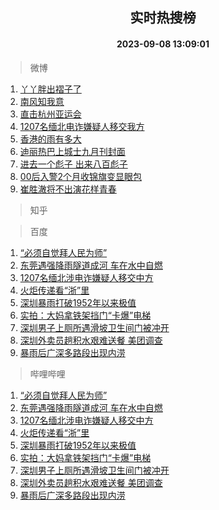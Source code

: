 <div align="center"><h2>实时热搜榜</h2><h4>2023-09-08 13:09:01</h4></div>

> 微博  

1. [丫丫胖出褶子了](https://s.weibo.com/weibo?q=%23%E4%B8%AB%E4%B8%AB%E8%83%96%E5%87%BA%E8%A4%B6%E5%AD%90%E4%BA%86%23&t=31&band_rank=1&Refer=top)<br />
2. [南风知我意](https://s.weibo.com/weibo?q=%E5%8D%97%E9%A3%8E%E7%9F%A5%E6%88%91%E6%84%8F&t=31&band_rank=2&Refer=top)<br />
3. [直击杭州亚运会](https://s.weibo.com/weibo?q=%23%E7%9B%B4%E5%87%BB%E6%9D%AD%E5%B7%9E%E4%BA%9A%E8%BF%90%E4%BC%9A%23&t=31&band_rank=3&Refer=top)<br />
4. [1207名缅北电诈嫌疑人移交我方](https://s.weibo.com/weibo?q=%231207%E5%90%8D%E7%BC%85%E5%8C%97%E7%94%B5%E8%AF%88%E5%AB%8C%E7%96%91%E4%BA%BA%E7%A7%BB%E4%BA%A4%E6%88%91%E6%96%B9%23&t=31&band_rank=4&Refer=top)<br />
5. [香港的雨有多大](https://s.weibo.com/weibo?q=%23%E9%A6%99%E6%B8%AF%E7%9A%84%E9%9B%A8%E6%9C%89%E5%A4%9A%E5%A4%A7%23&t=31&band_rank=5&Refer=top)<br />
6. [迪丽热巴上城士九月刊封面](https://s.weibo.com/weibo?q=%23%E8%BF%AA%E4%B8%BD%E7%83%AD%E5%B7%B4%E4%B8%8A%E5%9F%8E%E5%A3%AB%E4%B9%9D%E6%9C%88%E5%88%8A%E5%B0%81%E9%9D%A2%23&t=31&band_rank=6&Refer=top)<br />
7. [进去一个彪子 出来八百彪子](https://s.weibo.com/weibo?q=%E8%BF%9B%E5%8E%BB%E4%B8%80%E4%B8%AA%E5%BD%AA%E5%AD%90%20%E5%87%BA%E6%9D%A5%E5%85%AB%E7%99%BE%E5%BD%AA%E5%AD%90&t=31&band_rank=7&Refer=top)<br />
8. [00后入警2个月收锦旗变显眼包](https://s.weibo.com/weibo?q=%2300%E5%90%8E%E5%85%A5%E8%AD%A62%E4%B8%AA%E6%9C%88%E6%94%B6%E9%94%A6%E6%97%97%E5%8F%98%E6%98%BE%E7%9C%BC%E5%8C%85%23&t=31&band_rank=8&Refer=top)<br />
9. [崔胜澈将不出演花样青春](https://s.weibo.com/weibo?q=%23%E5%B4%94%E8%83%9C%E6%BE%88%E5%B0%86%E4%B8%8D%E5%87%BA%E6%BC%94%E8%8A%B1%E6%A0%B7%E9%9D%92%E6%98%A5%23&t=31&band_rank=9&Refer=top)<br />

> 知乎  


> 百度  

1. [“必须自觉拜人民为师”](https://www.baidu.com/s?wd=%E2%80%9C%E5%BF%85%E9%A1%BB%E8%87%AA%E8%A7%89%E6%8B%9C%E4%BA%BA%E6%B0%91%E4%B8%BA%E5%B8%88%E2%80%9D&sa=fyb_news&rsv_dl=fyb_news)<br />
2. [东莞遇强降雨隧道成河 车在水中自燃](https://www.baidu.com/s?wd=%E4%B8%9C%E8%8E%9E%E9%81%87%E5%BC%BA%E9%99%8D%E9%9B%A8%E9%9A%A7%E9%81%93%E6%88%90%E6%B2%B3+%E8%BD%A6%E5%9C%A8%E6%B0%B4%E4%B8%AD%E8%87%AA%E7%87%83&sa=fyb_news&rsv_dl=fyb_news)<br />
3. [1207名缅北涉电诈嫌疑人移交中方](https://www.baidu.com/s?wd=1207%E5%90%8D%E7%BC%85%E5%8C%97%E6%B6%89%E7%94%B5%E8%AF%88%E5%AB%8C%E7%96%91%E4%BA%BA%E7%A7%BB%E4%BA%A4%E4%B8%AD%E6%96%B9&sa=fyb_news&rsv_dl=fyb_news)<br />
4. [火炬传递看“浙”里](https://www.baidu.com/s?wd=%E7%81%AB%E7%82%AC%E4%BC%A0%E9%80%92%E7%9C%8B%E2%80%9C%E6%B5%99%E2%80%9D%E9%87%8C&sa=fyb_news&rsv_dl=fyb_news)<br />
5. [深圳暴雨打破1952年以来极值](https://www.baidu.com/s?wd=%E6%B7%B1%E5%9C%B3%E6%9A%B4%E9%9B%A8%E6%89%93%E7%A0%B41952%E5%B9%B4%E4%BB%A5%E6%9D%A5%E6%9E%81%E5%80%BC&sa=fyb_news&rsv_dl=fyb_news)<br />
6. [实拍：大妈拿铁架挡门“卡爆”电梯](https://www.baidu.com/s?wd=%E5%AE%9E%E6%8B%8D%EF%BC%9A%E5%A4%A7%E5%A6%88%E6%8B%BF%E9%93%81%E6%9E%B6%E6%8C%A1%E9%97%A8%E2%80%9C%E5%8D%A1%E7%88%86%E2%80%9D%E7%94%B5%E6%A2%AF&sa=fyb_news&rsv_dl=fyb_news)<br />
7. [深圳男子上厕所遇滑坡卫生间门被冲开](https://www.baidu.com/s?wd=%E6%B7%B1%E5%9C%B3%E7%94%B7%E5%AD%90%E4%B8%8A%E5%8E%95%E6%89%80%E9%81%87%E6%BB%91%E5%9D%A1%E5%8D%AB%E7%94%9F%E9%97%B4%E9%97%A8%E8%A2%AB%E5%86%B2%E5%BC%80&sa=fyb_news&rsv_dl=fyb_news)<br />
8. [深圳外卖员趟积水艰难送餐 美团调查](https://www.baidu.com/s?wd=%E6%B7%B1%E5%9C%B3%E5%A4%96%E5%8D%96%E5%91%98%E8%B6%9F%E7%A7%AF%E6%B0%B4%E8%89%B0%E9%9A%BE%E9%80%81%E9%A4%90+%E7%BE%8E%E5%9B%A2%E8%B0%83%E6%9F%A5&sa=fyb_news&rsv_dl=fyb_news)<br />
9. [暴雨后广深多路段出现内涝](https://www.baidu.com/s?wd=%E6%9A%B4%E9%9B%A8%E5%90%8E%E5%B9%BF%E6%B7%B1%E5%A4%9A%E8%B7%AF%E6%AE%B5%E5%87%BA%E7%8E%B0%E5%86%85%E6%B6%9D&sa=fyb_news&rsv_dl=fyb_news)<br />

> 哔哩哔哩  

1. [“必须自觉拜人民为师”](https://www.baidu.com/s?wd=%E2%80%9C%E5%BF%85%E9%A1%BB%E8%87%AA%E8%A7%89%E6%8B%9C%E4%BA%BA%E6%B0%91%E4%B8%BA%E5%B8%88%E2%80%9D&sa=fyb_news&rsv_dl=fyb_news)<br />
2. [东莞遇强降雨隧道成河 车在水中自燃](https://www.baidu.com/s?wd=%E4%B8%9C%E8%8E%9E%E9%81%87%E5%BC%BA%E9%99%8D%E9%9B%A8%E9%9A%A7%E9%81%93%E6%88%90%E6%B2%B3+%E8%BD%A6%E5%9C%A8%E6%B0%B4%E4%B8%AD%E8%87%AA%E7%87%83&sa=fyb_news&rsv_dl=fyb_news)<br />
3. [1207名缅北涉电诈嫌疑人移交中方](https://www.baidu.com/s?wd=1207%E5%90%8D%E7%BC%85%E5%8C%97%E6%B6%89%E7%94%B5%E8%AF%88%E5%AB%8C%E7%96%91%E4%BA%BA%E7%A7%BB%E4%BA%A4%E4%B8%AD%E6%96%B9&sa=fyb_news&rsv_dl=fyb_news)<br />
4. [火炬传递看“浙”里](https://www.baidu.com/s?wd=%E7%81%AB%E7%82%AC%E4%BC%A0%E9%80%92%E7%9C%8B%E2%80%9C%E6%B5%99%E2%80%9D%E9%87%8C&sa=fyb_news&rsv_dl=fyb_news)<br />
5. [深圳暴雨打破1952年以来极值](https://www.baidu.com/s?wd=%E6%B7%B1%E5%9C%B3%E6%9A%B4%E9%9B%A8%E6%89%93%E7%A0%B41952%E5%B9%B4%E4%BB%A5%E6%9D%A5%E6%9E%81%E5%80%BC&sa=fyb_news&rsv_dl=fyb_news)<br />
6. [实拍：大妈拿铁架挡门“卡爆”电梯](https://www.baidu.com/s?wd=%E5%AE%9E%E6%8B%8D%EF%BC%9A%E5%A4%A7%E5%A6%88%E6%8B%BF%E9%93%81%E6%9E%B6%E6%8C%A1%E9%97%A8%E2%80%9C%E5%8D%A1%E7%88%86%E2%80%9D%E7%94%B5%E6%A2%AF&sa=fyb_news&rsv_dl=fyb_news)<br />
7. [深圳男子上厕所遇滑坡卫生间门被冲开](https://www.baidu.com/s?wd=%E6%B7%B1%E5%9C%B3%E7%94%B7%E5%AD%90%E4%B8%8A%E5%8E%95%E6%89%80%E9%81%87%E6%BB%91%E5%9D%A1%E5%8D%AB%E7%94%9F%E9%97%B4%E9%97%A8%E8%A2%AB%E5%86%B2%E5%BC%80&sa=fyb_news&rsv_dl=fyb_news)<br />
8. [深圳外卖员趟积水艰难送餐 美团调查](https://www.baidu.com/s?wd=%E6%B7%B1%E5%9C%B3%E5%A4%96%E5%8D%96%E5%91%98%E8%B6%9F%E7%A7%AF%E6%B0%B4%E8%89%B0%E9%9A%BE%E9%80%81%E9%A4%90+%E7%BE%8E%E5%9B%A2%E8%B0%83%E6%9F%A5&sa=fyb_news&rsv_dl=fyb_news)<br />
9. [暴雨后广深多路段出现内涝](https://www.baidu.com/s?wd=%E6%9A%B4%E9%9B%A8%E5%90%8E%E5%B9%BF%E6%B7%B1%E5%A4%9A%E8%B7%AF%E6%AE%B5%E5%87%BA%E7%8E%B0%E5%86%85%E6%B6%9D&sa=fyb_news&rsv_dl=fyb_news)<br />
